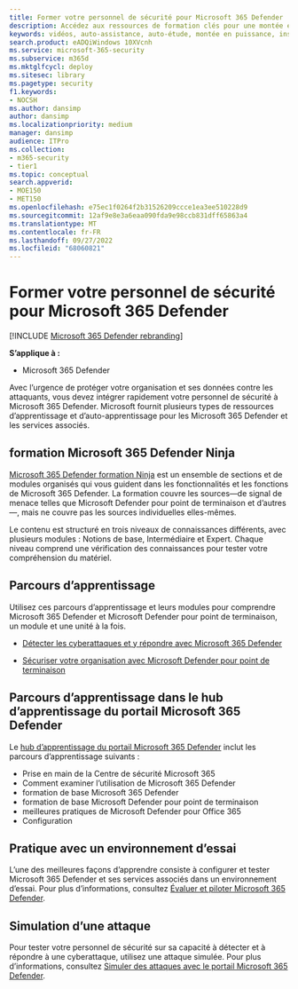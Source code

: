 ```yaml
---
title: Former votre personnel de sécurité pour Microsoft 365 Defender
description: Accédez aux ressources de formation clés pour une montée en puissance rapide de votre personnel de sécurité.
keywords: vidéos, auto-assistance, auto-étude, montée en puissance, instructions, cours, parcours d’apprentissage, Microsoft Learn, cours, cours, SecOps, analyste de sécurité
search.product: eADQiWindows 10XVcnh
ms.service: microsoft-365-security
ms.subservice: m365d
ms.mktglfcycl: deploy
ms.sitesec: library
ms.pagetype: security
f1.keywords:
- NOCSH
ms.author: dansimp
author: dansimp
ms.localizationpriority: medium
manager: dansimp
audience: ITPro
ms.collection:
- m365-security
- tier1
ms.topic: conceptual
search.appverid:
- MOE150
- MET150
ms.openlocfilehash: e75ec1f0264f2b31526209ccce1ea3ee510228d9
ms.sourcegitcommit: 12af9e8e3a6eaa090fda9e98ccb831dff65863a4
ms.translationtype: MT
ms.contentlocale: fr-FR
ms.lasthandoff: 09/27/2022
ms.locfileid: "68060821"
---
```

# <a name="train-your-security-staff-for-microsoft-365-defender"></a>Former votre personnel de sécurité pour Microsoft 365 Defender

[!INCLUDE [Microsoft 365 Defender rebranding](../includes/microsoft-defender.md)]

**S’applique à :**
- Microsoft 365 Defender

Avec l’urgence de protéger votre organisation et ses données contre les attaquants, vous devez intégrer rapidement votre personnel de sécurité à Microsoft 365 Defender. Microsoft fournit plusieurs types de ressources d’apprentissage et d’auto-apprentissage pour les Microsoft 365 Defender et les services associés.


## <a name="microsoft-365-defender-ninja-training"></a>formation Microsoft 365 Defender Ninja

[Microsoft 365 Defender formation Ninja](https://techcommunity.microsoft.com/t5/microsoft-365-defender/become-a-microsoft-365-defender-ninja/ba-p/1789376) est un ensemble de sections et de modules organisés qui vous guident dans les fonctionnalités et les fonctions de Microsoft 365 Defender. La formation couvre les sources&mdash;de signal de menace telles que Microsoft Defender pour point de terminaison et d’autres&mdash;, mais ne couvre pas les sources individuelles elles-mêmes. 

Le contenu est structuré en trois niveaux de connaissances différents, avec plusieurs modules : Notions de base, Intermédiaire et Expert. Chaque niveau comprend une vérification des connaissances pour tester votre compréhension du matériel.

## <a name="learning-paths"></a>Parcours d’apprentissage

Utilisez ces parcours d’apprentissage et leurs modules pour comprendre Microsoft 365 Defender et Microsoft Defender pour point de terminaison, un module et une unité à la fois.

 - [Détecter les cyberattaques et y répondre avec Microsoft 365 Defender](/training/paths/defender-detect-respond/)

 - [Sécuriser votre organisation avec Microsoft Defender pour point de terminaison](/training/paths/defender-endpoint-fundamentals/)  


## <a name="learning-paths-in-the-microsoft-365-defender-portal-learning-hub"></a>Parcours d’apprentissage dans le hub d’apprentissage du portail Microsoft 365 Defender

Le [hub d’apprentissage du portail Microsoft 365 Defender](https://security.microsoft.com/learning) inclut les parcours d’apprentissage suivants :

- Prise en main de la Centre de sécurité Microsoft 365
- Comment examiner l’utilisation de Microsoft 365 Defender
- formation de base Microsoft 365 Defender
- formation de base Microsoft Defender pour point de terminaison
- meilleures pratiques de Microsoft Defender pour Office 365
- Configuration

## <a name="hands-on-with-a-trial-environment"></a>Pratique avec un environnement d’essai

L’une des meilleures façons d’apprendre consiste à configurer et tester Microsoft 365 Defender et ses services associés dans un environnement d’essai. Pour plus d’informations, consultez [Évaluer et piloter Microsoft 365 Defender](eval-overview.md).

## <a name="simulating-an-attack"></a>Simulation d’une attaque

Pour tester votre personnel de sécurité sur sa capacité à détecter et à répondre à une cyberattaque, utilisez une attaque simulée. Pour plus d’informations, consultez [Simuler des attaques avec le portail Microsoft 365 Defender](eval-defender-investigate-respond-simulate-attack.md#simulate-attacks-with-the-microsoft-365-defender-portal). 
